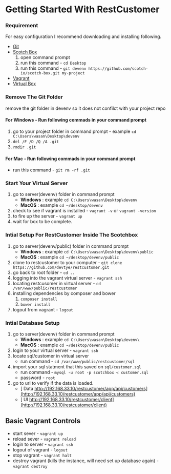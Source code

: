 # Getting Started With RestCustomer

### Requirement 
For easy configuration I recommend downloading and installing following.
- [Git](https://git-scm.com/book/en/v2/Getting-Started-Installing-Git)
- [Scotch Box](https://box.scotch.io/) 
	1. open command prompt
	2. run this command - `cd Desktop`
	3. run this command - `git devenv https://github.com/scotch-io/scotch-box.git my-project` 
- [Vagrant](https://www.vagrantup.com/downloads.html)
- [Virtual Box](https://www.virtualbox.org/wiki/Downloads)

### Remove The Git Folder
remove the git folder in devenv so it does not confilct with your project repo

#### For Windows - Run following commads in your command prompt 
1. go to your project folder in command prompt -  example `cd C:\Users\wasan\Desktop\devenv`
2. `del /F /D /Q /A .git`
3. `rmdir .git`

#### For Mac - Run following commads in your command prompt 
- run this command - `git rm -rf .git`

### Start Your Virtual Server
1. go to server(devenv) folder in command prompt 
	- **Windows** : example `cd C:\Users\wasan\Desktop\devenv`
	- **MacOS**	  : example `cd ~/desktop/devenv`
2. check to see if vagrant is installed - `vagrant -v` or `vagrant -version`
3. to fire up the server - `vagrant up`
4. wait for box to be complete.

### Intial Setup For RestCustomer Inside The Scotchbox
1. go to server(devenv/public) folder in command prompt
	- **Windows** : example `cd C:\Users\wasan\Desktop\devenv\public`
	- **MacOS**	  : example `cd ~/desktop/devenv/public`
2. clone to restcustomer to your computer - `git clone https://github.com/devtye/restcustomer.git`
3. go back to root folder - `cd ..`
4. logging into the vagrant virtual server - `vagrant ssh`
5. locating restcusomer in virtual server - `cd /var/www/public/restcustomer`
6. installing dependencies by composer and bower
	1. `composer install`
	2. `bower install`
7. logout from vagrant - `logout`

### Intial Database Setup
1. go to server(devenv) folder in command prompt
	- **Windows** : example `cd C:\Users\wasan\Desktop\devenv\`
	- **MacOS**	  : example `cd ~/desktop/devenv/public`
2. login to your virtual server - `vagrant ssh`
3. locate sql/customer in virtual server
	- run command - `cd /var/www/public/restcustomer/sql`
4. import your sql statment that this saved on `sql/customer.sql`
	- run command -  `mysql -u root -p scotchbox < customer.sql`
	- password -  `root`
5. go to url to verify if the data is loaded.
	- [ Data http://192.168.33.10/restcustomer/app/api/customers](http://192.168.33.10/restcustomer/app/api/customers)
	- [ UI http://192.168.33.10/restcustomer/client](http://192.168.33.10/restcustomer/client)

## Basic Vagrant Controls
- start sever - `vagrant up`
- reload sever - `vagrant reload`
- login to server - `vagrant ssh`
- logout of vagrant - `logout`
- stop vagrant - `vagrant halt`
- destroy vagrant (kills the instance, will need set up database again) - `vagrant destroy`








